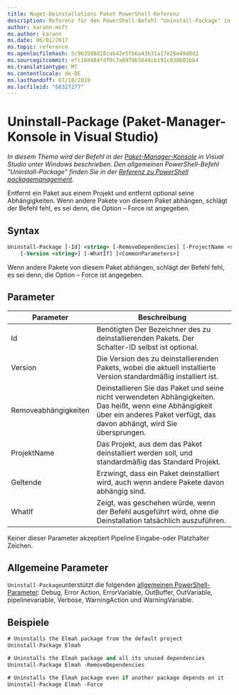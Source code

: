 ```yaml
---
title: Nuget-Deinstallations Paket PowerShell-Referenz
description: Referenz für den PowerShell-Befehl "Uninstall-Package" in der nuget-Paket-Manager-Konsole in Visual Studio.
author: karann-msft
ms.author: karann
ms.date: 06/01/2017
ms.topic: reference
ms.openlocfilehash: 5c963588d28cab42e5fb6a43b31a17e26e49d0d2
ms.sourcegitcommit: efc18d484fdf0c7a8979b564dcb191c030601bb4
ms.translationtype: MT
ms.contentlocale: de-DE
ms.lasthandoff: 07/18/2019
ms.locfileid: "68327277"
---
```

# <a name="uninstall-package-package-manager-console-in-visual-studio"></a>Uninstall-Package (Paket-Manager-Konsole in Visual Studio)

*In diesem Thema wird der Befehl in der [Paket-Manager-Konsole](../../consume-packages/install-use-packages-powershell.md) in Visual Studio unter Windows beschrieben. Den allgemeinen PowerShell-Befehl "Uninstall-Package" finden Sie in der [Referenz zu PowerShell packagemanagement](/powershell/module/packagemanagement/?view=powershell-6).*

Entfernt ein Paket aus einem Projekt und entfernt optional seine Abhängigkeiten. Wenn andere Pakete von diesem Paket abhängen, schlägt der Befehl fehl, es sei denn, die Option – Force ist angegeben.

## <a name="syntax"></a>Syntax

```ps
Uninstall-Package [-Id] <string> [-RemoveDependencies] [-ProjectName <string>] [-Force]
    [-Version <string>] [-WhatIf] [<CommonParameters>]
```

Wenn andere Pakete von diesem Paket abhängen, schlägt der Befehl fehl, es sei denn, die Option – Force ist angegeben.

## <a name="parameters"></a>Parameter

| Parameter | Beschreibung |
| --- | --- |
| Id | Benötigten Der Bezeichner des zu deinstallierenden Pakets. Der Schalter-ID selbst ist optional. |
| Version | Die Version des zu deinstallierenden Pakets, wobei die aktuell installierte Version standardmäßig installiert ist. |
| Removeabhängigkeiten | Deinstallieren Sie das Paket und seine nicht verwendeten Abhängigkeiten. Das heißt, wenn eine Abhängigkeit über ein anderes Paket verfügt, das davon abhängt, wird Sie übersprungen. |
| ProjektName | Das Projekt, aus dem das Paket deinstalliert werden soll, und standardmäßig das Standard Projekt. |
| Geltende | Erzwingt, dass ein Paket deinstalliert wird, auch wenn andere Pakete davon abhängig sind. |
| WhatIf | Zeigt, was geschehen würde, wenn der Befehl ausgeführt wird, ohne die Deinstallation tatsächlich auszuführen. |

Keiner dieser Parameter akzeptiert Pipeline Eingabe-oder Platzhalter Zeichen.

## <a name="common-parameters"></a>Allgemeine Parameter

`Uninstall-Package`unterstützt die folgenden [allgemeinen PowerShell-Parameter](http://go.microsoft.com/fwlink/?LinkID=113216): Debug, Error Action, ErrorVariable, OutBuffer, OutVariable, pipelinevariable, Verbose, WarningAction und WarningVariable.

## <a name="examples"></a>Beispiele

```ps
# Uninstalls the Elmah package from the default project
Uninstall-Package Elmah

# Uninstalls the Elmah package and all its unused dependencies
Uninstall-Package Elmah -RemoveDependencies 

# Uninstalls the Elmah package even if another package depends on it
Uninstall-Package Elmah -Force
```
